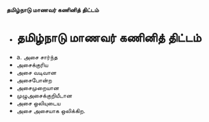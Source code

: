 **தமிழ்நாடு மாணவர் கணினித் திட்டம்**
- # தமிழ்நாடு மாணவர் கணினித் திட்டம்
- a. அசை சார்ந்த
- அசைக்குரிய
- அசை வடிவான
- அசைபோன்ற
- அசைமுறையான
- முழுஅசைக்குறியீடான
- அசை ஒலியுடைய
- அசை அசையாக  ஒலிக்கிற.

